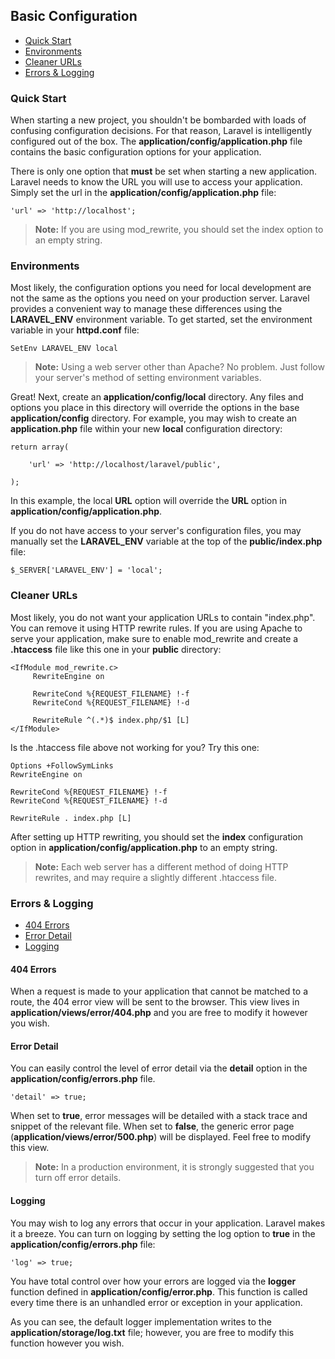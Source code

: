 ## Basic Configuration

- [Quick Start](#quick)
- [Environments](#environments)
- [Cleaner URLs](#clean)
- [Errors & Logging](#errors)

<a name="quick"></a>
### Quick Start

When starting a new project, you shouldn't be bombarded with loads of confusing configuration decisions. For that reason, Laravel is intelligently configured out of the box. The **application/config/application.php** file contains the basic configuration options for your application.

There is only one option that **must** be set when starting a new application. Laravel needs to know the URL you will use to access your application. Simply set the url in the **application/config/application.php** file:

	'url' => 'http://localhost';

> **Note:** If you are using mod_rewrite, you should set the index option to an empty string.

<a name="environments"></a>
### Environments

Most likely, the configuration options you need for local development are not the same as the options you need on your production server. Laravel provides a convenient way to manage these differences using the **LARAVEL_ENV** environment variable. To get started, set the environment variable in your **httpd.conf** file:

	SetEnv LARAVEL_ENV local

> **Note:** Using a web server other than Apache? No problem. Just follow your server's method of setting environment variables.

Great! Next, create an **application/config/local** directory. Any files and options you place in this directory will override the options in the base **application/config** directory. For example, you may wish to create an **application.php** file within your new **local** configuration directory:

	return array(

		'url' => 'http://localhost/laravel/public',

	);

In this example, the local **URL** option will override the **URL** option in **application/config/application.php**.

If you do not have access to your server's configuration files, you may manually set the **LARAVEL_ENV** variable at the top of the **public/index.php** file:

	$_SERVER['LARAVEL_ENV'] = 'local';

<a name="clean"></a>
### Cleaner URLs

Most likely, you do not want your application URLs to contain "index.php". You can remove it using HTTP rewrite rules. If you are using Apache to serve your application, make sure to enable mod_rewrite and create a **.htaccess** file like this one in your **public** directory:

	<IfModule mod_rewrite.c>
	     RewriteEngine on

	     RewriteCond %{REQUEST_FILENAME} !-f
	     RewriteCond %{REQUEST_FILENAME} !-d

	     RewriteRule ^(.*)$ index.php/$1 [L]
	</IfModule>

Is the .htaccess file above not working for you? Try this one:

	Options +FollowSymLinks
	RewriteEngine on

	RewriteCond %{REQUEST_FILENAME} !-f
	RewriteCond %{REQUEST_FILENAME} !-d

	RewriteRule . index.php [L]

After setting up HTTP rewriting, you should set the **index** configuration option in **application/config/application.php** to an empty string.

> **Note:** Each web server has a different method of doing HTTP rewrites, and may require a slightly different .htaccess file.

<a name="errors"></a>
### Errors & Logging

- [404 Errors](#error-404)
- [Error Detail](#error-detail)
- [Logging](#error-logging)

<a name="error-404"></a>
#### 404 Errors

When a request is made to your application that cannot be matched to a route, the 404 error view will be sent to the browser. This view lives in **application/views/error/404.php** and you are free to modify it however you wish.

<a name="error-detail"></a>
#### Error Detail

You can easily control the level of error detail via the **detail** option in the **application/config/errors.php** file.

	'detail' => true;

When set to **true**, error messages will be detailed with a stack trace and snippet of the relevant file. When set to **false**, the generic error page (**application/views/error/500.php**) will be displayed. Feel free to modify this view.

> **Note:** In a production environment, it is strongly suggested that you turn off error details.

<a name="error-logging"></a>
#### Logging

You may wish to log any errors that occur in your application. Laravel makes it a breeze. You can turn on logging by setting the log option to **true** in the **application/config/errors.php** file:

	'log' => true;

You have total control over how your errors are logged via the **logger** function defined in **application/config/error.php**. This function is called every time there is an unhandled error or exception in your application. 

As you can see, the default logger implementation writes to the **application/storage/log.txt** file; however, you are free to modify this function however you wish.